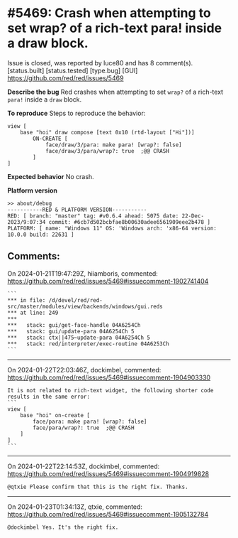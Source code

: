 
#5469: Crash when attempting to set wrap? of a rich-text para! inside a draw block.
================================================================================
Issue is closed, was reported by luce80 and has 8 comment(s).
[status.built] [status.tested] [type.bug] [GUI]
<https://github.com/red/red/issues/5469>

**Describe the bug**
Red crashes when attempting to set `wrap?` of a rich-text `para!` inside a `draw` block.

**To reproduce**
Steps to reproduce the behavior:
```
view [
	base "hoi" draw compose [text 0x10 (rtd-layout ["Hi"])]
		ON-CREATE [
			face/draw/3/para: make para! [wrap?: false]
			face/draw/3/para/wrap?: true  ;@@ CRASH
		]
]
```

**Expected behavior**
No crash.

**Platform version**
```
>> about/debug
-----------RED & PLATFORM VERSION----------- 
RED: [ branch: "master" tag: #v0.6.4 ahead: 5075 date: 22-Dec-2023/9:07:34 commit: #6cb7d502bcbfae8b00630adee6561909eee2b478 ]
PLATFORM: [ name: "Windows 11" OS: 'Windows arch: 'x86-64 version: 10.0.0 build: 22631 ]
```


Comments:
--------------------------------------------------------------------------------

On 2024-01-21T19:47:29Z, hiiamboris, commented:
<https://github.com/red/red/issues/5469#issuecomment-1902741404>

    ```
    *** in file: /d/devel/red/red-src/master/modules/view/backends/windows/gui.reds
    *** at line: 249
    ***
    ***   stack: gui/get-face-handle 04A6254Ch
    ***   stack: gui/update-para 04A6254Ch 5
    ***   stack: ctx||475~update-para 04A6254Ch 5
    ***   stack: red/interpreter/exec-routine 04A6253Ch
    ```

--------------------------------------------------------------------------------

On 2024-01-22T22:03:46Z, dockimbel, commented:
<https://github.com/red/red/issues/5469#issuecomment-1904903330>

    It is not related to rich-text widget, the following shorter code results in the same error:
    ```
    view [
        base "hoi" on-create [
            face/para: make para! [wrap?: false]
            face/para/wrap?: true  ;@@ CRASH
        ]
    ]
    ```

--------------------------------------------------------------------------------

On 2024-01-22T22:14:53Z, dockimbel, commented:
<https://github.com/red/red/issues/5469#issuecomment-1904919828>

    @qtxie Please confirm that this is the right fix. Thanks.

--------------------------------------------------------------------------------

On 2024-01-23T01:34:13Z, qtxie, commented:
<https://github.com/red/red/issues/5469#issuecomment-1905132784>

    @dockimbel Yes. It's the right fix.

